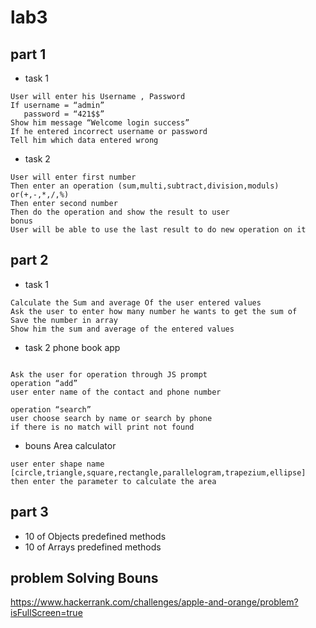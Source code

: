 # lab3

## part 1

- task 1
```
User will enter his Username , Password
If username = “admin” 
   password = “421$$”
Show him message “Welcome login success”
If he entered incorrect username or password
Tell him which data entered wrong
```
- task 2
```
User will enter first number
Then enter an operation (sum,multi,subtract,division,moduls) or(+,-,*,/,%)
Then enter second number
Then do the operation and show the result to user
bonus
User will be able to use the last result to do new operation on it
```
## part 2

- task 1
```
Calculate the Sum and average Of the user entered values
Ask the user to enter how many number he wants to get the sum of
Save the number in array
Show him the sum and average of the entered values
```
- task 2 phone book app
```

Ask the user for operation through JS prompt
operation “add”
user enter name of the contact and phone number

operation “search”
user choose search by name or search by phone 
if there is no match will print not found
```

- bouns Area calculator 
```
user enter shape name [circle,triangle,square,rectangle,parallelogram,trapezium,ellipse]
then enter the parameter to calculate the area
```
## part 3

- 10 of Objects predefined methods
- 10 of Arrays predefined methods
## problem Solving Bouns
https://www.hackerrank.com/challenges/apple-and-orange/problem?isFullScreen=true
